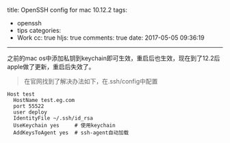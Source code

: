 title: OpenSSH config for mac 10.12.2
tags:
  - openssh
  - tips
categories:
  - Work
cc: true
hljs: true
comments: true
date: 2017-05-05 09:36:19
---
之前的mac os中添加私钥到keychain即可生效，重启后也生效，现在到了12.2后apple做了更新，重启后失效了。
>在官网找到了解决办法如下，在.ssh/config中配置

```
Host test
  HostName test.eg.com
  port 55522
  user deploy
  IdentityFile ~/.ssh/id_rsa
  UseKeychain yes     # 使用keychain 
  AddKeysToAgent yes  # ssh-agent自动加载
```
